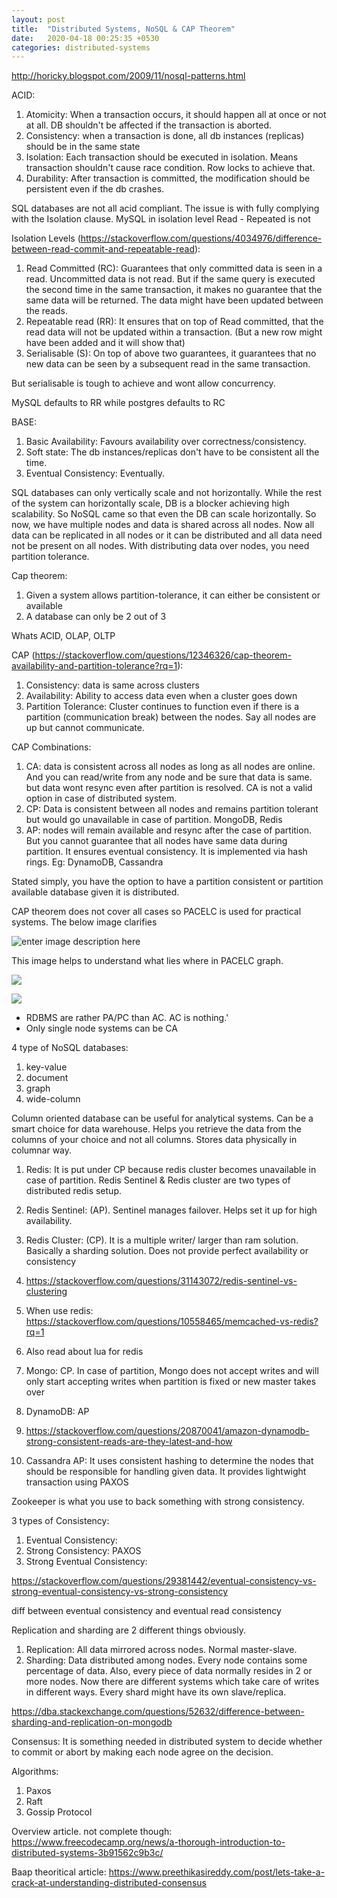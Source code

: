 ```yaml
---
layout: post
title:  "Distributed Systems, NoSQL & CAP Theorem"
date:   2020-04-18 00:25:35 +0530
categories: distributed-systems
---
```


<http://horicky.blogspot.com/2009/11/nosql-patterns.html>

ACID:

1.  Atomicity: When a transaction occurs, it should happen all at once or not at all. DB shouldn't be affected if the transaction is aborted.
2.  Consistency: when a transaction is done, all db instances (replicas) should be in the same state
3.  Isolation: Each transaction should be executed in isolation. Means transaction shouldn't cause race condition. Row locks to achieve that.
4.  Durability: After transaction is committed, the modification should be persistent even if the db crashes.

SQL databases are not all acid compliant. The issue is with fully complying with the Isolation clause. MySQL in isolation level Read - Repeated is not

Isolation Levels (<https://stackoverflow.com/questions/4034976/difference-between-read-commit-and-repeatable-read>):

1.  Read Committed (RC): Guarantees that only committed data is seen in a read. Uncommitted data is not read. But if the same query is executed the second time in the same transaction, it makes no guarantee that the same data will be returned. The data might have been updated between the reads.
2.  Repeatable read (RR): It ensures that on top of Read committed, that the read data will not be updated within a transaction. (But a new row might have been added and it will show that)
3.  Serialisable (S): On top of above two guarantees, it guarantees that no new data can be seen by a subsequent read in the same transaction.

But serialisable is tough to achieve and wont allow concurrency.

MySQL defaults to RR while postgres defaults to RC

BASE:

1.  Basic Availability: Favours availability over correctness/consistency.
2.  Soft state: The db instances/replicas don't have to be consistent all the time.
3.  Eventual Consistency: Eventually.

SQL databases can only vertically scale and not horizontally. While the rest of the system can horizontally scale, DB is a blocker achieving high scalability. So NoSQL came so that even the DB can scale horizontally. So now, we have multiple nodes and data is shared across all nodes. Now all data can be replicated in all nodes or it can be distributed and all data need not be present on all nodes. With distributing data over nodes, you need partition tolerance.

Cap theorem:

1.  Given a system allows partition-tolerance, it can either be consistent or available
2.  A database can only be 2 out of 3

Whats ACID, OLAP, OLTP

CAP (<https://stackoverflow.com/questions/12346326/cap-theorem-availability-and-partition-tolerance?rq=1>):

1.  Consistency: data is same across clusters
2.  Availability: Ability to access data even when a cluster goes down
3.  Partition Tolerance: Cluster continues to function even if there is a partition (communication break) between the nodes. Say all nodes are up but cannot communicate.

CAP Combinations:

1.  CA: data is consistent across all nodes as long as all nodes are online. And you can read/write from any node and be sure that data is same. but data wont resync even after partition is resolved. CA is not a valid option in case of distributed system.
2.  CP: Data is consistent between all nodes and remains partition tolerant but would go unavailable in case of partition. MongoDB, Redis
3.  AP: nodes will remain available and resync after the case of partition. But you cannot guarantee that all nodes have same data during partition. It ensures eventual consistency. It is implemented via hash rings. Eg: DynamoDB, Cassandra

Stated simply, you have the option to have a partition consistent or partition available database given it is distributed.

CAP theorem does not cover all cases so PACELC is used for practical systems. The below image clarifies

![enter image description here](https://i.stack.imgur.com/lV2pB.png)

This image helps to understand what lies where in PACELC graph.

![](https://www.evernote.com/shard/s737/res/de580e9d-2563-4f32-b7f9-8babf570e446)

![](https://phaven-prod.s3.amazonaws.com/files/image_part/asset/607361/CausfGVcU2tskB-TR5b8CMm8Keg/medium_media_httpfarm5static_mevIk.png)

-   RDBMS are rather PA/PC than AC. AC is nothing.'
-   Only single node systems can be CA

4 type of NoSQL databases:

1.  key-value
2.  document
3.  graph
4.  wide-column

Column oriented database can be useful for analytical systems. Can be a smart choice for data warehouse. Helps you retrieve the data from the columns of your choice and not all columns. Stores data physically in columnar way.

1.  Redis: It is put under CP because redis cluster becomes unavailable in case of partition. Redis Sentinel & Redis cluster are two types of distributed redis setup.

1.  Redis Sentinel: (AP). Sentinel manages failover. Helps set it up for high availability.
2.  Redis Cluster: (CP). It is a multiple writer/ larger than ram solution. Basically a sharding solution. Does not provide perfect availability or consistency
3.  <https://stackoverflow.com/questions/31143072/redis-sentinel-vs-clustering>
4.  When use redis: <https://stackoverflow.com/questions/10558465/memcached-vs-redis?rq=1>
5.  Also read about lua for redis

3.  Mongo: CP. In case of partition, Mongo does not accept writes and will only start accepting writes when partition is fixed or new master takes over
4.  DynamoDB: AP

1.  <https://stackoverflow.com/questions/20870041/amazon-dynamodb-strong-consistent-reads-are-they-latest-and-how>

6.  Cassandra AP: It uses consistent hashing to determine the nodes that should be responsible for handling given data. It provides lightwight transaction using PAXOS

Zookeeper is what you use to back something with strong consistency.

3 types of Consistency:

1.  Eventual Consistency:
2.  Strong Consistency: PAXOS
3.  Strong Eventual Consistency:

<https://stackoverflow.com/questions/29381442/eventual-consistency-vs-strong-eventual-consistency-vs-strong-consistency>

diff between eventual consistency and eventual read consistency

Replication and sharding are 2 different things obviously.

1.  Replication: All data mirrored across nodes. Normal master-slave.
2.  Sharding: Data distributed among nodes. Every node contains some percentage of data. Also, every piece of data normally resides in 2 or more nodes. Now there are different systems which take care of writes in different ways. Every shard might have its own slave/replica.

<https://dba.stackexchange.com/questions/52632/difference-between-sharding-and-replication-on-mongodb>

Consensus: It is something needed in distributed system to decide whether to commit or abort by making each node agree on the decision.

Algorithms:

1.  Paxos
2.  Raft
3.  Gossip Protocol

Overview article. not complete though: <https://www.freecodecamp.org/news/a-thorough-introduction-to-distributed-systems-3b91562c9b3c/>

Baap theoritical article: <https://www.preethikasireddy.com/post/lets-take-a-crack-at-understanding-distributed-consensus>